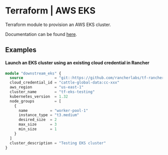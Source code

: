 # Terraform | AWS EKS

Terraform module to provision an AWS EKS cluster.

Documentation can be found [here](./docs.md).

## Examples

#### Launch an EKS cluster using an existing cloud credential in Rancher

```terraform
module "downstream_eks" {
  source              = "git::https://github.com/rancherlabs/tf-rancher-up.git//modules/downstream/aws/EKS/"
  cloud_credential_id = "cattle-global-data:cc-xxx"
  aws_region          = "us-east-1"
  cluster_name        = "tf-eks-testing"
  kubernetes_version  = 1.32
  node_groups         = [
    {
      name          = "worker-pool-1"
      instance_type = "t3.medium"
      desired_size  = 2
      max_size      = 3
      min_size      = 1
    }
  ]
  cluster_description = "Testing EKS cluster"
}
```